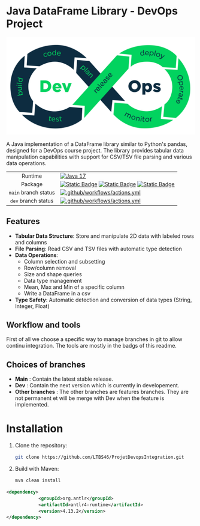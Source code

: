 # Java DataFrame Library - DevOps Project

![DevOps Logo](logo.png)

A Java implementation of a DataFrame library similar to Python's pandas, designed for a DevOps course project. The library provides tabular data manipulation capabilities with support for CSV/TSV file parsing and various data operations.

|||
|:-:|:-|
|Runtime|[![Java 17](https://img.shields.io/badge/Java-17-blue)](https://www.oracle.com/java/technologies/javase/jdk17-archive-downloads.html)|
|Package|[![Static Badge](https://img.shields.io/badge/JUnit-5-red)](https://junit.org/junit5/) [![Static Badge](https://img.shields.io/badge/Maven-3.6-green)](https://maven.apache.org/docs/3.6.3/release-notes.html) [![Static Badge](https://img.shields.io/badge/ANTLR-4.13-orange)](https://www.antlr.org/download.html)|
|`main` branch status|[![.github/workflows/actions.yml](https://github.com/LTBS46/ProjetDevopsIntegration/actions/workflows/actions.yml/badge.svg?branch=main)](https://github.com/LTBS46/ProjetDevopsIntegration/actions/workflows/actions.yml)|
|`dev` branch status|[![.github/workflows/actions.yml](https://github.com/LTBS46/ProjetDevopsIntegration/actions/workflows/actions.yml/badge.svg?branch=dev)](https://github.com/LTBS46/ProjetDevopsIntegration/actions/workflows/actions.yml)|

## Features
- **Tabular Data Structure**: Store and manipulate 2D data with labeled rows and columns
- **File Parsing**: Read CSV and TSV files with automatic type detection
- **Data Operations**:
  - Column selection and subsetting
  - Row/column removal
  - Size and shape queries
  - Data type management
  - Mean, Max and Min of a specific column
  - Write a DataFrame in a csv
- **Type Safety**: Automatic detection and conversion of data types (String, Integer, Float)
## Workflow and tools 

First of all we choose a specific way to manage branches in git to allow continu integration.
The tools are mostly in the badgs of this readme.


## Choices of branches

- **Main** : Contain the latest stable release.
- **Dev**  : Contain the next version which is currently in developement.
- **Other branches**  : The other branches are features branches. 
They are not permanent et will be merge with Dev when the feature is implemented.


# Installation

1. Clone the repository:
   ```bash
   git clone https://github.com/LTBS46/ProjetDevopsIntegration.git
2. Build with Maven:
    ```bash
    mvn clean install
```xml
<dependency>
			<groupId>org.antlr</groupId>
			<artifactId>antlr4-runtime</artifactId>
			<version>4.13.2</version>
</dependency>
```